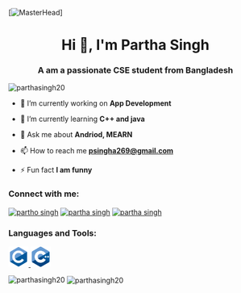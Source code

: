 [![MasterHead](https://1.bp.blogspot.com/-7A4WynwLsMw/XbBpCXG8fHI/AAAAAAAAMt4/uOa1bpLskYgrwGbllhSu2SDj_Mig8SXJQCLcBGAsYHQ/s1600/2000_600px.gif)]

<h1 align="center">Hi 👋, I'm Partha Singh</h1>
<h3 align="center">A am a passionate CSE student from Bangladesh</h3>


<p align="left"> <img src="https://komarev.com/ghpvc/?username=parthasingh20&label=Profile%20views&color=0e75b6&style=flat" alt="parthasingh20" /> </p>

- 🔭 I’m currently working on **App Development**

- 🌱 I’m currently learning **C++ and java**

- 💬 Ask me about **Andriod, MEARN**

- 📫 How to reach me **psingha269@gmail.com**

- ⚡ Fun fact **I am funny**

<h3 align="left">Connect with me:</h3>
<p align="left">
<a href="https://linkedin.com/in/partho singh" target="blank"><img align="center" src="https://raw.githubusercontent.com/rahuldkjain/github-profile-readme-generator/master/src/images/icons/Social/linked-in-alt.svg" alt="partho singh" height="30" width="40" /></a>
<a href="https://fb.com/partha singh" target="blank"><img align="center" src="https://raw.githubusercontent.com/rahuldkjain/github-profile-readme-generator/master/src/images/icons/Social/facebook.svg" alt="partha singh" height="30" width="40" /></a>
<a href="https://instagram.com/partha singh" target="blank"><img align="center" src="https://raw.githubusercontent.com/rahuldkjain/github-profile-readme-generator/master/src/images/icons/Social/instagram.svg" alt="partha singh" height="30" width="40" /></a>
</p>

<h3 align="left">Languages and Tools:</h3>
<p align="left"> <a href="https://www.cprogramming.com/" target="_blank" rel="noreferrer"> <img src="https://raw.githubusercontent.com/devicons/devicon/master/icons/c/c-original.svg" alt="c" width="40" height="40"/> </a> <a href="https://www.w3schools.com/cpp/" target="_blank" rel="noreferrer"> <img src="https://raw.githubusercontent.com/devicons/devicon/master/icons/cplusplus/cplusplus-original.svg" alt="cplusplus" width="40" height="40"/> </a> </p>

<p><img align="left" src="https://github-readme-stats.vercel.app/api/top-langs?username=parthasingh20&show_icons=true&locale=en&layout=compact" alt="parthasingh20" /></p>

<p>&nbsp;<img align="center" src="https://github-readme-stats.vercel.app/api?username=parthasingh20&show_icons=true&locale=en" alt="parthasingh20" /></p>
